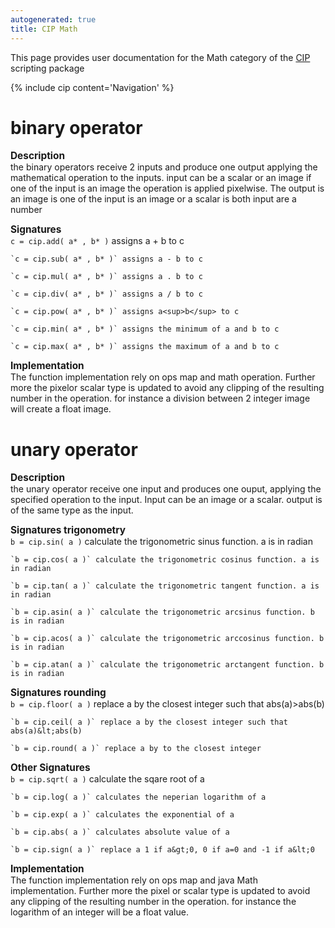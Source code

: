 ```yaml
---
autogenerated: true
title: CIP Math
---
```


This page provides user documentation for the Math category of the [CIP](/plugins/cip) scripting package

{% include cip content='Navigation' %}

# binary operator

<span style="font-size:110%">**Description**</span>  
the binary operators receive 2 inputs and produce one output applying the mathematical operation to the inputs. input can be a scalar or an image if one of the input is an image the operation is applied pixelwise. The output is an image is one of the input is an image or a scalar is both input are a number

<span style="font-size:110%">**Signatures**</span>  
    `c = cip.add( a* , b* )` assigns a + b to c

    `c = cip.sub( a* , b* )` assigns a - b to c

    `c = cip.mul( a* , b* )` assigns a . b to c

    `c = cip.div( a* , b* )` assigns a / b to c

    `c = cip.pow( a* , b* )` assigns a<sup>b</sup> to c

    `c = cip.min( a* , b* )` assigns the minimum of a and b to c

    `c = cip.max( a* , b* )` assigns the maximum of a and b to c

<span style="font-size:110%">**Implementation**</span>  
The function implementation rely on ops map and math operation. Further more the pixelor scalar type is updated to avoid any clipping of the resulting number in the operation. for instance a division between 2 integer image will create a float image.

# unary operator

<span style="font-size:110%">**Description**</span>  
the unary operator receive one input and produces one ouput, applying the specified operation to the input. Input can be an image or a scalar. output is of the same type as the input.

<span style="font-size:110%">**Signatures trigonometry**</span>  
    `b = cip.sin( a )` calculate the trigonometric sinus function. a is in radian

    `b = cip.cos( a )` calculate the trigonometric cosinus function. a is in radian

    `b = cip.tan( a )` calculate the trigonometric tangent function. a is in radian

    `b = cip.asin( a )` calculate the trigonometric arcsinus function. b is in radian

    `b = cip.acos( a )` calculate the trigonometric arccosinus function. b is in radian

    `b = cip.atan( a )` calculate the trigonometric arctangent function. b is in radian

<span style="font-size:110%">**Signatures rounding**</span>  
    `b = cip.floor( a )` replace a by the closest integer such that abs(a)&gt;abs(b)

    `b = cip.ceil( a )` replace a by the closest integer such that abs(a)&lt;abs(b)

    `b = cip.round( a )` replace a by to the closest integer

<span style="font-size:110%">**Other Signatures**</span>  
    `b = cip.sqrt( a )` calculate the sqare root of a

    `b = cip.log( a )` calculates the neperian logarithm of a

    `b = cip.exp( a )` calculates the exponential of a

    `b = cip.abs( a )` calculates absolute value of a

    `b = cip.sign( a )` replace a 1 if a&gt;0, 0 if a=0 and -1 if a&lt;0

<span style="font-size:110%">**Implementation**</span>  
The function implementation rely on ops map and java Math implementation. Further more the pixel or scalar type is updated to avoid any clipping of the resulting number in the operation. for instance the logarithm of an integer will be a float value.
